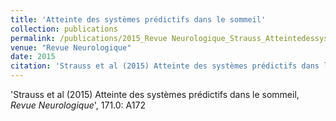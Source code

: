 ```yaml
---
title: 'Atteinte des systèmes prédictifs dans le sommeil'
collection: publications
permalink: /publications/2015_Revue Neurologique_Strauss_Atteintedessystmes
venue: "Revue Neurologique"
date: 2015
citation: 'Strauss et al (2015) Atteinte des systèmes prédictifs dans le sommeil, <i>Revue Neurologique</i>', 171.0: A172
---
```

'Strauss et al (2015) Atteinte des systèmes prédictifs dans le sommeil, <i>Revue Neurologique</i>', 171.0: A172
